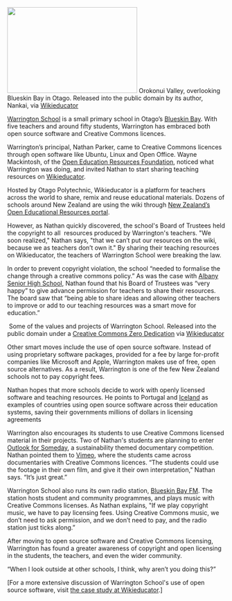 <html><body><a href="http://creativecommons.org.nz/2012/08/warrington-school/orokonui_valley/" rel="attachment wp-att-1636"><img class="size-medium wp-image-1636 " title="Orokonui_valley" src="http://creativecommons.org.nz/wp-content/uploads/2012/08/Orokonui_valley-300x198.jpg" alt="" width="300" height="198"></a> Orokonui Valley, overlooking Blueskin Bay in Otago. Released into the public domain by its author, Nankai, via <a href="http://en.wikipedia.org/wiki/File:Orokonui_valley.jpg">Wikieducator</a>



<a href="http://wikieducator.org/Warrington_School" target="_blank">Warrington School</a> is a small primary school in Otago’s <a href="http://en.wikipedia.org/wiki/Blueskin_Bay" target="_blank">Blueskin Bay</a>. With five teachers and around fifty students, Warrington has embraced both open source software and Creative Commons licences.



Warrington’s principal, Nathan Parker, came to Creative Commons licences through open software like Ubuntu, Linux and Open Office. Wayne Mackintosh, of the <a href="http://wikieducator.org/OERF:Home" target="_blank">Open Education Resources Foundation</a>, noticed what Warrington was doing, and invited Nathan to start sharing teaching resources on <a href="http://wikieducator.org/Main_Page" target="_blank">Wikieducator</a>.



Hosted by Otago Polytechnic, Wikieducator is a platform for teachers across the world to share, remix and reuse educational materials. Dozens of schools around New Zealand are using the wiki through <a href="http://wikieducator.org/New_Zealand_Schools_OER_Portal" target="_blank">New Zealand’s Open Educational Resources portal</a>.



However, as Nathan quickly discovered, the school's Board of Trustees held the copyright to all  resources produced by Warrington's teachers. "We soon realized," Nathan says, "that we can’t put our resources on the wiki, because we as teachers don’t own it." By sharing their teaching resources on Wikieducator, the teachers of Warrington School were breaking the law.



In order to prevent copyright violation, the school “needed to formalise the change through a creative commons policy.” As was the case with <a title="Albany Senior High School" href="http://creativecommons.org.nz/2012/07/albany-senior-high-school/" target="_blank">Albany Senior High School</a>, Nathan found that his Board of Trustees was “very happy” to give advance permission for teachers to share their resources. The board saw that “being able to share ideas and allowing other teachers to improve or add to our teaching resources was a smart move for education.”



<img> Some of the values and projects of Warrington School. Released into the public domain under a <a href="http://creativecommons.org/publicdomain/zero/1.0/">Creative Commons Zero Dedication</a> via <a href="http://wikieducator.org/Warrington_School">Wikieducator</a>



Other smart moves include the use of open source software. Instead of using proprietary software packages, provided for a fee by large for-profit companies like Microsoft and Apple, Warrington makes use of free, open source alternatives. As a result, Warrington is one of the few New Zealand schools not to pay copyright fees.



Nathan hopes that more schools decide to work with openly licensed software and teaching resources. He points to Portugal and <a href="http://www.techweekeurope.co.uk/news/iceland-open-source-public-secto-68719" target="_blank">Iceland</a> as examples of countries using open source software across their education systems, saving their governments millions of dollars in licensing agreements



Warrington also encourages its students to use Creative Commons licensed material in their projects. Two of Nathan's students are planning to enter <a href="http://www.theoutlookforsomeday.net/" target="_blank">Outlook for Someday</a>, a sustainability themed documentary competition. Nathan pointed them to <a href="http://vimeo.com/tag:creativecommons" target="_blank">Vimeo</a>, where the students came across documentaries with Creative Commons licences. “The students could use the footage in their own film, and give it their own interpretation," Nathan says. “It’s just great.”



Warrington School also runs its own radio station, <a href="http://wikieducator.org/Blueskin_Bay_FM" target="_blank">Blueskin Bay FM</a>. The station hosts student and community programmes, and plays music with Creative Commons licenses. As Nathan explains, "If we play copyright music, we have to pay licensing fees. Using Creative Commons music, we don’t need to ask permission, and we don’t need to pay, and the radio station just ticks along.”



After moving to open source software and Creative Commons licensing, Warrington has found a greater awareness of copyright and open licensing in the students, the teachers, and even the wider community.



“When I look outside at other schools, I think, why aren’t you doing this?”



[For a more extensive discussion of Warrington School's use of open source software, visit <a href="http://wikieducator.org/Free_Software_at_Warrington_School" target="_blank">the case study at Wikieducator</a>.]</body></html>